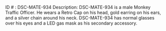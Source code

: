 ID # : DSC-MATE-934
Description: DSC-MATE-934 is a male Monkey Traffic Officer. He wears a Retro Cap on his head, gold earring on his ears, and a silver chain around his neck. DSC-MATE-934 has normal glasses over his eyes and a LED gas mask as his secondary accessory. 